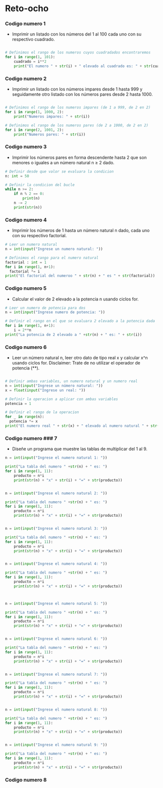 # Reto-ocho

### Codigo numero 1

- Imprimir un listado con los números del 1 al 100 cada uno con su respectivo cuadrado.

```Python

# Definimos el rango de los numeros cuyos cuadradados encontraremos
for i in range(1, 101):
    cuadrado = i**2
    print("El numero " + str(i) + " elevado al cuadrado es: " + str(cuadrado))

```

### Codigo numero 2

- Imprimir un listado con los números impares desde 1 hasta 999 y seguidamente otro listado con los números pares desde 2 hasta 1000.

```Python

# Definimos el rango de los numeros impares (de 1 a 999, de 2 en 2)
for i in range(1, 1000, 2):
    print("Numeros impares: " + str(i))

# Definimos el rango de los numeros pares (de 2 a 1000, de 2 en 2)
for i in range(2, 1001, 2):
    print("Numeros pares: " + str(i))

```

### Codigo numero 3

- Imprimir los números pares en forma descendente hasta 2 que son menores o iguales a un número natural n ≥ 2 dado.

```Python
# Definir desde que valor se evaluara la condicion
n: int = 50

# Definir la condicion del bucle
while n >= 2:
    if n % 2 == 0:
        print(n)
    n -= 2
    print(str(n))
```

### Codigo numero 4

- Imprimir los números de 1 hasta un número natural n dado, cada uno con su respectivo factorial.

```Python
# Leer un numero natural
n = int(input("Ingrese un numero natural: "))

# Definimos el rango para el numero natural
factorial : int = 1
for i in range(1, n+1):
  factorial *= i
print("El factorial del numeroo " + str(n) + " es " + str(factorial))
```

### Codigo numero 5

- Calcular el valor de 2 elevado a la potencia n usando ciclos for.

```Python
# Leer un numero de potencia para dos
n = int(input("Ingrese numero de potencia: "))

# Definir el rango en el que se evaluara 2 elevado a la potencia dada
for i in range(1, n+1):
    i = 2**n
print("La potencia de 2 elevado a " +str(n) + " es: " + str(i))
```

### Codigo numero 6

- Leer un número natural n, leer otro dato de tipo real x y calcular x^n usando ciclos for. Disclaimer: Trate de no utilizar el operador de potencia (**).

```Python

# Definir ambas variables, un numero natural y un numero real
n = int(input("Ingrese un número natural: "))
x = float(input("Ingrese un real: "))

# Definir la operacion a aplicar con ambas variables
potencia = 1

# Definir el rango de la operacion
for _ in range(n):
  potencia *= x
print("El numero real " + str(x) + " elevado al numero natural " + str(n) + " es: " + str(potencia))
```

### Codigo numero ### 7

- Diseñe un programa que muestre las tablas de multiplicar del 1 al 9.

```Python
n = int(input("Ingrese el numero natural 1: "))

print("La tabla del numero " +str(n) + " es: ")
for i in range(1, 11):
    producto = n*i
    print(str(n) + "x" + str(i) + "=" + str(producto))


n = int(input("Ingrese el numero natural 2: "))

print("La tabla del numero " +str(n) + " es: ")
for i in range(1, 11):
    producto = n*i
    print(str(n) + "x" + str(i) + "=" + str(producto))


n = int(input("Ingrese el numero natural 3: "))

print("La tabla del numero " +str(n) + " es: ")
for i in range(1, 11):
    producto = n*i
    print(str(n) + "x" + str(i) + "=" + str(producto))


n = int(input("Ingrese el numero natural 4: "))

print("La tabla del numero " +str(n) + " es: ")
for i in range(1, 11):
    producto = n*i
    print(str(n) + "x" + str(i) + "=" + str(producto))



n = int(input("Ingrese el numero natural 5: "))

print("La tabla del numero " +str(n) + " es: ")
for i in range(1, 11):
    producto = n*i
    print(str(n) + "x" + str(i) + "=" + str(producto))


n = int(input("Ingrese el numero natural 6: "))

print("La tabla del numero " +str(n) + " es: ")
for i in range(1, 11):
    producto = n*i
    print(str(n) + "x" + str(i) + "=" + str(producto))


n = int(input("Ingrese el numero natural 7: "))

print("La tabla del numero " +str(n) + " es: ")
for i in range(1, 11):
    producto = n*i
    print(str(n) + "x" + str(i) + "=" + str(producto))


n = int(input("Ingrese el numero natural 8: "))

print("La tabla del numero " +str(n) + " es: ")
for i in range(1, 11):
    producto = n*i
    print(str(n) + "x" + str(i) + "=" + str(producto))


n = int(input("Ingrese el numero natural 9: "))

print("La tabla del numero " +str(n) + " es: ")
for i in range(1, 11):
    producto = n*i
    print(str(n) + "x" + str(i) + "=" + str(producto))
```

### Codigo numero 8
